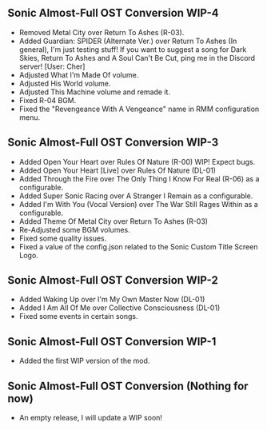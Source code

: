 ## Sonic Almost-Full OST Conversion WIP-4
- Removed Metal City over Return To Ashes (R-03).
- Added Guardian: SPIDER (Alternate Ver.) over Return To Ashes (In general), I'm just testing stuff! If you want to suggest a song for Dark Skies, Return To Ashes and A Soul Can't Be Cut, ping me in the Discord server! [User: Cher]
- Adjusted What I'm Made Of volume.
- Adjusted His World volume.
- Adjusted This Machine volume and remade it.
- Fixed R-04 BGM.
- Fixed the "Revengeance With A Vengeance" name in RMM configuration menu.

## Sonic Almost-Full OST Conversion WIP-3
- Added Open Your Heart over Rules Of Nature (R-00) WIP! Expect bugs.
- Added Open Your Heart [Live] over Rules Of Nature (DL-01)
- Added Through the Fire over The Only Thing I Know For Real (R-06) as a configurable.
- Added Super Sonic Racing over A Stranger I Remain as a configurable.
- Added I'm With You (Vocal Version) over The War Still Rages Within as a configurable.
- Added Theme Of Metal City over Return To Ashes (R-03)
- Re-Adjusted some BGM volumes.
- Fixed some quality issues.
- Fixed a value of the config.json related to the Sonic Custom Title Screen Logo.

## Sonic Almost-Full OST Conversion WIP-2
- Added Waking Up over I'm My Own Master Now (DL-01)
- Added I Am All Of Me over Collective Consciousness (DL-01)
- Fixed some events in certain songs.

## Sonic Almost-Full OST Conversion WIP-1
- Added the first WIP version of the mod.

## Sonic Almost-Full OST Conversion (Nothing for now)
- An empty release, I will update a WIP soon!
